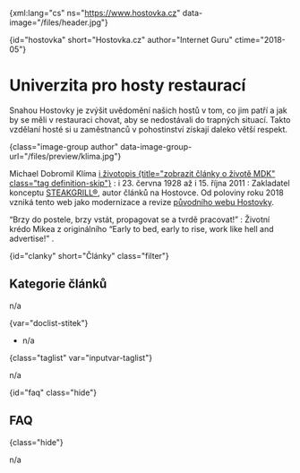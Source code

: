 
{xml:lang="cs" ns="https://www.hostovka.cz" data-image="/files/header.jpg"}

{id="hostovka" short="Hostovka.cz" author="Internet Guru" ctime="2018-05"}

# Univerzita pro hosty restaurací

Snahou Hostovky je zvýšit uvědomění našich hostů v tom, co jim patří a jak by se měli v restauraci chovat, aby se nedostávali do trapných situací. Takto vzdělaní hosté si u zaměstnanců v pohostinství získají daleko větší respekt.

{class="image-group author" data-image-group-url="/files/preview/klima.jpg"}

Michael Dobromil Klíma [<span class="fa fa-tag">i</span> životopis {title="zobrazit články o životě MDK" class="tag definition-skip"}][1]
:   <span class="fas fa-asterisk">i</span> 23. června 1928 až <span class="fas fa-cross">i</span> 15. října 2011
:   Zakladatel konceptu [STEAKGRILL®][2], autor článků na Hostovce. Od poloviny roku 2018 vzniká tento web jako modernizace a revize [původního webu Hostovky][3].

<q>Brzy do postele, brzy vstát, propagovat se a tvrdě pracovat!</q> 
:   Životní krédo Mikea z originálního <q xml:lang="en">Early to bed, early to rise, work like hell and advertise!</q> . 

{id="clanky" short="Články" class="filter"}

## Kategorie článků

n/a

{var="doclist-stitek"}

  * n/a

{class="taglist" var="inputvar-taglist"}

n/a

{id="faq" class="hide"}

## FAQ

{class="hide"}

n/a

 [1]: ?stitek=zivotopis#clanky
 [2]: https://www.steakgrill.cz
 [3]: http://2017.hostovka.cz

